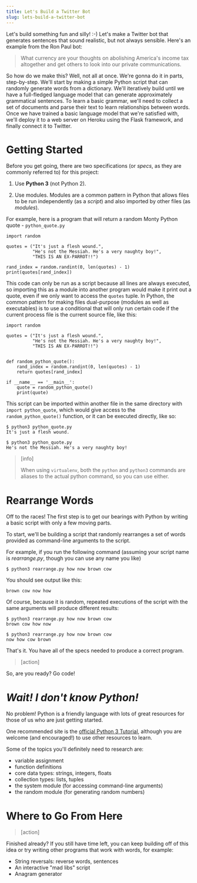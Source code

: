 ```yaml
---
title: Let's Build a Twitter Bot
slug: lets-build-a-twitter-bot
---
```


Let's build something fun and silly! :-) Let's make a Twitter bot that generates sentences that sound realistic, but not always sensible. Here's an example from the Ron Paul bot:
> What currency are your thoughts on abolishing America's income tax altogether and get others to look into our private communications.

So how do we make this? Well, not all at once. We're gonna do it in parts, step-by-step. We'll start by making a simple Python script that can randomly generate words from a dictionary. We'll iteratively build until we have a full-fledged language model that can generate approximately grammatical sentences. To learn a basic grammar, we'll need to collect a set of documents and parse their text to learn relationships between words. Once we have trained a basic language model that we're satisfied with, we'll deploy it to a web server on Heroku using the Flask framework, and finally connect it to Twitter.

Getting Started
==

Before you get going, there are two specifications (or *specs*, as they are commonly referred to) for this project:

1.  Use **Python 3** (not Python 2).

2.  Use modules. Modules are a common pattern in Python that allows files to be run independently (as a *script*) and also imported by other files (as *modules*).

For example, here is a program that will return a random Monty Python quote -
`python_quote.py`

	import random

	quotes = ("It's just a flesh wound.",
	          "He's not the Messiah. He's a very naughty boy!",
	          "THIS IS AN EX-PARROT!!")

	rand_index = random.randint(0, len(quotes) - 1)
	print(quotes[rand_index])

This code can only be run as a script because all lines are always executed, so importing this as a module into another program would make it print out a quote, even if we only want to access the `quotes` tuple. In Python, the common pattern for making files dual-purpose (modules as well as executables) is to use a conditional that will only run certain code if the current process file is the current source file, like this:

	import random

	quotes = ("It's just a flesh wound.",
	          "He's not the Messiah. He's a very naughty boy!",
	          "THIS IS AN EX-PARROT!!")


	def random_python_quote():
	    rand_index = random.randint(0, len(quotes) - 1)
	    return quotes[rand_index]

	if __name__ == '__main__':
	    quote = random_python_quote()
	    print(quote)


This script can be imported within another file in the same directory with `import python_quote`, which would give access to the `random_python_quote()` function, or it can be executed directly, like so:

	$ python3 python_quote.py
	It's just a flesh wound.

	$ python3 python_quote.py
	He's not the Messiah. He's a very naughty boy!

> [info]
>
> When using `virtualenv`, both the `python` and `python3` commands are aliases to the actual python command, so you can use either.


Rearrange Words
==

Off to the races! The first step is to get our bearings with Python by writing a basic script with only a few moving parts.

To start, we'll be building a script that randomly rearranges a set of words provided as command-line arguments to the script.

For example, if you run the following command (assuming your script name is *rearrange.py*, though you can use any name you like)

	$ python3 rearrange.py how now brown cow

You should see output like this:

	brown cow now how

Of course, because it is random, repeated executions of the script with the same arguments will produce different results:

	$ python3 rearrange.py how now brown cow
	brown cow how now

	$ python3 rearrange.py how now brown cow
	now how cow brown

That's it. You have all of the specs needed to produce a correct program.

> [action]
>
So, are you ready? Go code!

<!-- html comment to break boxes -->


*Wait! I don't know Python!*
==
No problem! Python is a friendly language with lots of great resources for those of us who are just getting started.

One recommended site is the [official Python 3 Tutorial](https://docs.python.org/3/tutorial/), although you are welcome (and encouraged!) to use other resources to learn.

Some of the topics you'll definitely need to research are:
* variable assignment
* function definitions
* core data types: strings, integers, floats
* collection types: lists, tuples
* the system module (for accessing command-line arguments)
* the random module (for generating random numbers)

Where to Go From Here
==

> [action]
>
Finished already? If you still have time left, you can keep building off of this idea or try writing other programs that work with words, for example:
* String reversals: reverse words, sentences
* An interactive "mad libs" script
* Anagram generator
